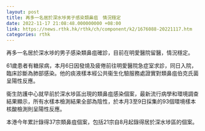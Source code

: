 ```yaml
---
layout: post
title: 再多一名居於深水埗男子感染類鼻疽　情況穩定
date: 2022-11-17 21:08:48.000000000 +08:00
link: https://news.rthk.hk/rthk/ch/component/k2/1676088-20221117.htm
categories: rthk
---
```


再多一名居於深水埗的男子感染類鼻疽確診，目前在明愛醫院留醫，情況穩定。

61歲患者有糖尿病，本月6日因發燒及疲倦前往明愛醫院急症室求診，同日入院，臨床診斷為肺部感染。他的痰液樣本經公共衞生化驗服務處證實對類鼻疽伯克氏菌呈陽性反應。

衞生防護中心就早前於深水埗區出現的類鼻疽感染個案，最新流行病學和環境調查結果顯示，所有水樣本檢測結果全部為陰性，於本月3至9日採集的93個環境樣本核酸檢測則呈陽性反應。

本港今年累計錄得37宗類鼻疽個案，包括21宗自8月起錄得居於深水埗區的個案。

